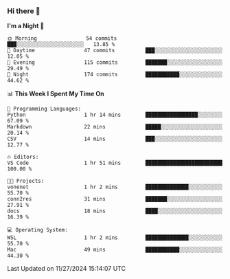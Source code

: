 ### Hi there 👋

<!--
**ALiersEL/ALiersEL** is a ✨ _special_ ✨ repository because its `README.md` (this file) appears on your GitHub profile.

Here are some ideas to get you started:

- 🔭 I’m currently working on ...
- 🌱 I’m currently learning ...
- 👯 I’m looking to collaborate on ...
- 🤔 I’m looking for help with ...
- 💬 Ask me about ...
- 📫 How to reach me: ...
- 😄 Pronouns: ...
- ⚡ Fun fact: ...
-->

<!--START_SECTION:waka-->
**I'm a Night 🦉** 

```text
🌞 Morning                54 commits          ███░░░░░░░░░░░░░░░░░░░░░░   13.85 % 
🌆 Daytime                47 commits          ███░░░░░░░░░░░░░░░░░░░░░░   12.05 % 
🌃 Evening                115 commits         ███████░░░░░░░░░░░░░░░░░░   29.49 % 
🌙 Night                  174 commits         ███████████░░░░░░░░░░░░░░   44.62 % 
```


📊 **This Week I Spent My Time On** 

```text
💬 Programming Languages: 
Python                   1 hr 14 mins        █████████████████░░░░░░░░   67.09 % 
Markdown                 22 mins             █████░░░░░░░░░░░░░░░░░░░░   20.14 % 
CSV                      14 mins             ███░░░░░░░░░░░░░░░░░░░░░░   12.77 % 

🔥 Editors: 
VS Code                  1 hr 51 mins        █████████████████████████   100.00 % 

🐱‍💻 Projects: 
vonenet                  1 hr 2 mins         ██████████████░░░░░░░░░░░   55.70 % 
conn2res                 31 mins             ███████░░░░░░░░░░░░░░░░░░   27.91 % 
docs                     18 mins             ████░░░░░░░░░░░░░░░░░░░░░   16.39 % 

💻 Operating System: 
WSL                      1 hr 2 mins         ██████████████░░░░░░░░░░░   55.70 % 
Mac                      49 mins             ███████████░░░░░░░░░░░░░░   44.30 % 
```


 Last Updated on 11/27/2024 15:14:07 UTC
<!--END_SECTION:waka-->
